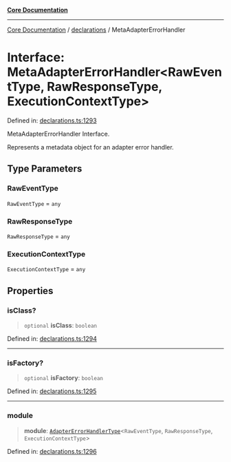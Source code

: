 [**Core Documentation**](../../README.md)

***

[Core Documentation](../../README.md) / [declarations](../README.md) / MetaAdapterErrorHandler

# Interface: MetaAdapterErrorHandler\<RawEventType, RawResponseType, ExecutionContextType\>

Defined in: [declarations.ts:1293](https://github.com/stonemjs/core/blob/e2200da501349da1fec304d821c002bb6d055b61/src/declarations.ts#L1293)

MetaAdapterErrorHandler Interface.

Represents a metadata object for an adapter error handler.

## Type Parameters

### RawEventType

`RawEventType` = `any`

### RawResponseType

`RawResponseType` = `any`

### ExecutionContextType

`ExecutionContextType` = `any`

## Properties

### isClass?

> `optional` **isClass**: `boolean`

Defined in: [declarations.ts:1294](https://github.com/stonemjs/core/blob/e2200da501349da1fec304d821c002bb6d055b61/src/declarations.ts#L1294)

***

### isFactory?

> `optional` **isFactory**: `boolean`

Defined in: [declarations.ts:1295](https://github.com/stonemjs/core/blob/e2200da501349da1fec304d821c002bb6d055b61/src/declarations.ts#L1295)

***

### module

> **module**: [`AdapterErrorHandlerType`](../type-aliases/AdapterErrorHandlerType.md)\<`RawEventType`, `RawResponseType`, `ExecutionContextType`\>

Defined in: [declarations.ts:1296](https://github.com/stonemjs/core/blob/e2200da501349da1fec304d821c002bb6d055b61/src/declarations.ts#L1296)
